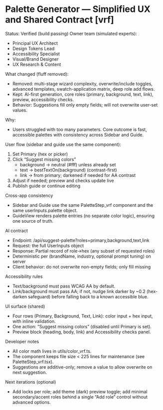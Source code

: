 # Palette Generator — Simplified UX and Shared Contract [vrf]

Status: Verified (build passing)
Owner team (simulated experts):
- Principal UX Architect
- Design Tokens Lead
- Accessibility Specialist
- Visual/Brand Designer
- UX Research & Content

What changed (fluff removed):
- Removed: multi-stage wizard complexity, overwrite/include toggles, advanced templates, swatch-application matrix, deep role add flows.
- Kept: AI-first generation, core roles (primary, background, text, link), preview, accessibility checks.
- Behavior: Suggestions fill only empty fields; will not overwrite user-set values.

Why:
- Users struggled with too many parameters. Core outcome is fast, accessible palettes with consistency across Sidebar and Guide.

User flow (sidebar and guide use the same component):
1) Set Primary (hex or picker)
2) Click “Suggest missing colors”
   - background → neutral (#fff) unless already set
   - text → bestTextOn(background) (contrast-first)
   - link → from primary; darkened if needed for AA contrast
3) Adjust if needed; preview and checks update live
4) Publish guide or continue editing

Cross-app consistency
- Sidebar and Guide use the same PaletteStep_vrf component and the same userInputs.palette object.
- GuideView renders palette entries (no separate color logic), ensuring one source of truth.

AI contract
- Endpoint: /api/suggest-palette?roles=primary,background,text,link
- Request: the full UserInputs object
- Response: Partial record of role→hex (any subset of requested roles)
- Deterministic per (brandName, industry, optional prompt tuning) on server
- Client behavior: do not overwrite non-empty fields; only fill missing

Accessibility rules
- Text/background must pass WCAG AA by default.
- Link/background must pass AA; if not, nudge link darker by ~0.2 (hex-darken safeguard) before falling back to a known accessible blue.

UI surface (shared)
- Four rows (Primary, Background, Text, Link): color input + hex input, with inline validation.
- One action: “Suggest missing colors” (disabled until Primary is set).
- Preview block (heading, body, link) and Accessibility checks panel.

Developer notes
- All color math lives in utils/color_vrf.ts.
- The component keeps file size < 225 lines for maintenance (see PaletteStep_vrf.tsx).
- Suggestions are additive-only; remove a value to allow overwrite on next suggestion.

Next iterations (optional)
- Add locks per role; add theme (dark) preview toggle; add minimal secondary/accent roles behind a single “Add role” control without advanced options.

